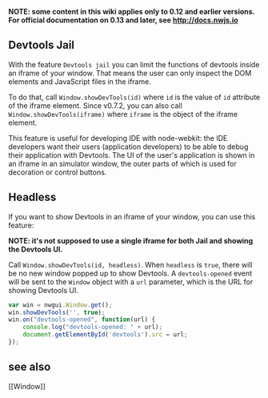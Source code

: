 **NOTE: some content in this wiki applies only to 0.12 and earlier versions. For official documentation on 0.13 and later, see http://docs.nwjs.io**

## Devtools Jail

With the feature `Devtools jail` you can limit the functions of devtools inside an iframe of your window. That means the user can only inspect the DOM elements and JavaScript files in the iframe.

To do that, call `Window.showDevTools(id)` where `id` is the value of `id` attribute of the iframe element. Since v0.7.2, you can also call `Window.showDevTools(iframe)` where `iframe` is the object of the iframe element.

This feature is useful for developing IDE with node-webkit: the IDE developers want their users (application developers) to be able to debug their application with Devtools. The UI of the user's application is shown in an iframe in an simulator window, the outer parts of which is used for decoration or control buttons.

## Headless

If you want to show Devtools in an iframe of your window, you can use this feature:

**NOTE: it's not supposed to use a single iframe for both Jail and showing the Devtools UI.**

Call `Window.showDevTools(id, headless)`. When `headless` is `true`, there will be no new window popped up to show Devtools. A `devtools-opened` event will be sent to the `Window` object with a `url` parameter, which is the URL for showing Devtools UI.

```javascript
var win = nwgui.Window.get();
win.showDevTools('', true);
win.on("devtools-opened", function(url) {
    console.log("devtools-opened: " + url);
    document.getElementById('devtools').src = url;
});
```
## see also
[[Window]]
